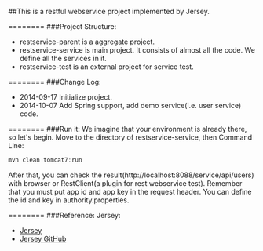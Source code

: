##This is a restful webservice project implemented by Jersey.

========
###Project Structure:
* restservice-parent is a aggregate project.
* restservice-service is main project. It consists of almost all the code. We define all the services in it.
* restservice-test is an external project for service test.

========
###Change Log:
* 2014-09-17  Initialize project.
* 2014-10-07  Add Spring support, add demo service(i.e. user service) code.

========
###Run it:
We imagine that your environment is already there, so let's begin.
Move to the directory of restservice-service, then
Command Line:
```javascript
mvn clean tomcat7:run
```
After that, you can check the result(http://localhost:8088/service/api/users) with browser or RestClient(a plugin for rest webservice test).
Remember that you must put app id and app key in the request header. You can define the id and key in authority.properties.

========
###Reference:
Jersey:
* [Jersey](https://jersey.java.net/)
* [Jersey GitHub](https://github.com/jersey/jersey)
